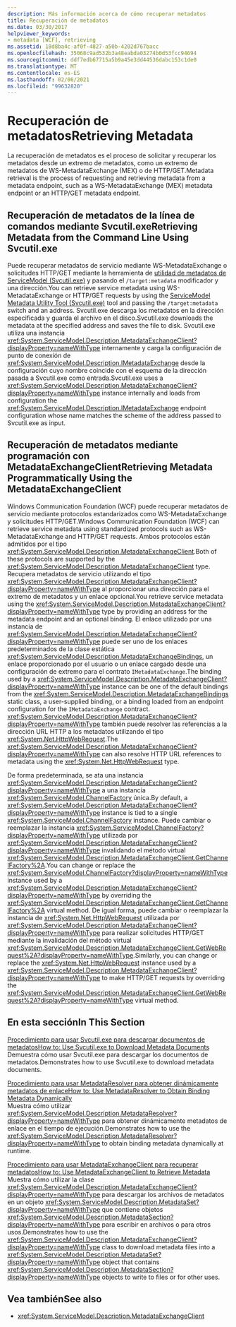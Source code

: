 ```yaml
---
description: Más información acerca de cómo recuperar metadatos
title: Recuperación de metadatos
ms.date: 03/30/2017
helpviewer_keywords:
- metadata [WCF], retrieving
ms.assetid: 18d8ba4c-af0f-4827-a50b-4202d767bacc
ms.openlocfilehash: 35068c9ad532b3a48eabda03274b0d53fcc94694
ms.sourcegitcommit: ddf7edb67715a5b9a45e3dd44536dabc153c1de0
ms.translationtype: MT
ms.contentlocale: es-ES
ms.lasthandoff: 02/06/2021
ms.locfileid: "99632820"
---
```

# <a name="retrieving-metadata"></a><span data-ttu-id="d9079-103">Recuperación de metadatos</span><span class="sxs-lookup"><span data-stu-id="d9079-103">Retrieving Metadata</span></span>

<span data-ttu-id="d9079-104">La recuperación de metadatos es el proceso de solicitar y recuperar los metadatos desde un extremo de metadatos, como un extremo de metadatos de WS-MetadataExchange (MEX) o de HTTP/GET.</span><span class="sxs-lookup"><span data-stu-id="d9079-104">Metadata retrieval is the process of requesting and retrieving metadata from a metadata endpoint, such as a WS-MetadataExchange (MEX) metadata endpoint or an HTTP/GET metadata endpoint.</span></span>  
  
## <a name="retrieving-metadata-from-the-command-line-using-svcutilexe"></a><span data-ttu-id="d9079-105">Recuperación de metadatos de la línea de comandos mediante Svcutil.exe</span><span class="sxs-lookup"><span data-stu-id="d9079-105">Retrieving Metadata from the Command Line Using Svcutil.exe</span></span>  

 <span data-ttu-id="d9079-106">Puede recuperar metadatos de servicio mediante WS-MetadataExchange o solicitudes HTTP/GET mediante la herramienta de [utilidad de metadatos de ServiceModel (Svcutil.exe)](../servicemodel-metadata-utility-tool-svcutil-exe.md) y pasando el `/target:metadata` modificador y una dirección.</span><span class="sxs-lookup"><span data-stu-id="d9079-106">You can retrieve service metadata using WS-MetadataExchange or HTTP/GET requests by using the [ServiceModel Metadata Utility Tool (Svcutil.exe)](../servicemodel-metadata-utility-tool-svcutil-exe.md) tool and passing the `/target:metadata` switch and an address.</span></span> <span data-ttu-id="d9079-107">Svcutil.exe descarga los metadatos en la dirección especificada y guarda el archivo en el disco.</span><span class="sxs-lookup"><span data-stu-id="d9079-107">Svcutil.exe downloads the metadata at the specified address and saves the file to disk.</span></span> <span data-ttu-id="d9079-108">Svcutil.exe utiliza una instancia <xref:System.ServiceModel.Description.MetadataExchangeClient?displayProperty=nameWithType> internamente y carga la configuración de punto de conexión de <xref:System.ServiceModel.Description.IMetadataExchange> desde la configuración cuyo nombre coincide con el esquema de la dirección pasada a Svcutil.exe como entrada.</span><span class="sxs-lookup"><span data-stu-id="d9079-108">Svcutil.exe uses a <xref:System.ServiceModel.Description.MetadataExchangeClient?displayProperty=nameWithType> instance internally and loads from configuration the <xref:System.ServiceModel.Description.IMetadataExchange> endpoint configuration whose name matches the scheme of the address passed to Svcutil.exe as input.</span></span>  
  
## <a name="retrieving-metadata-programmatically-using-the-metadataexchangeclient"></a><span data-ttu-id="d9079-109">Recuperación de metadatos mediante programación con MetadataExchangeClient</span><span class="sxs-lookup"><span data-stu-id="d9079-109">Retrieving Metadata Programmatically Using the MetadataExchangeClient</span></span>  

 <span data-ttu-id="d9079-110">Windows Communication Foundation (WCF) puede recuperar metadatos de servicio mediante protocolos estandarizados como WS-MetadataExchange y solicitudes HTTP/GET.</span><span class="sxs-lookup"><span data-stu-id="d9079-110">Windows Communication Foundation (WCF) can retrieve service metadata using standardized protocols such as WS-MetadataExchange and HTTP/GET requests.</span></span> <span data-ttu-id="d9079-111">Ambos protocolos están admitidos por el tipo <xref:System.ServiceModel.Description.MetadataExchangeClient>.</span><span class="sxs-lookup"><span data-stu-id="d9079-111">Both of these protocols are supported by the <xref:System.ServiceModel.Description.MetadataExchangeClient> type.</span></span> <span data-ttu-id="d9079-112">Recupera metadatos de servicio utilizando el tipo <xref:System.ServiceModel.Description.MetadataExchangeClient?displayProperty=nameWithType> al proporcionar una dirección para el extremo de metadatos y un enlace opcional.</span><span class="sxs-lookup"><span data-stu-id="d9079-112">You retrieve service metadata using the <xref:System.ServiceModel.Description.MetadataExchangeClient?displayProperty=nameWithType> type by providing an address for the metadata endpoint and an optional binding.</span></span> <span data-ttu-id="d9079-113">El enlace utilizado por una instancia de <xref:System.ServiceModel.Description.MetadataExchangeClient?displayProperty=nameWithType> puede ser uno de los enlaces predeterminados de la clase estática <xref:System.ServiceModel.Description.MetadataExchangeBindings>, un enlace proporcionado por el usuario o un enlace cargado desde una configuración de extremo para el contrato `IMetadataExchange`.</span><span class="sxs-lookup"><span data-stu-id="d9079-113">The binding used by a <xref:System.ServiceModel.Description.MetadataExchangeClient?displayProperty=nameWithType> instance can be one of the default bindings from the <xref:System.ServiceModel.Description.MetadataExchangeBindings> static class, a user-supplied binding, or a binding loaded from an endpoint configuration for the `IMetadataExchange` contract.</span></span> <span data-ttu-id="d9079-114"><xref:System.ServiceModel.Description.MetadataExchangeClient?displayProperty=nameWithType> también puede resolver las referencias a la dirección URL HTTP a los metadatos utilizando el tipo <xref:System.Net.HttpWebRequest>.</span><span class="sxs-lookup"><span data-stu-id="d9079-114">The <xref:System.ServiceModel.Description.MetadataExchangeClient?displayProperty=nameWithType> can also resolve HTTP URL references to metadata using the <xref:System.Net.HttpWebRequest> type.</span></span>  
  
 <span data-ttu-id="d9079-115">De forma predeterminada, se ata una instancia <xref:System.ServiceModel.Description.MetadataExchangeClient?displayProperty=nameWithType> a una instancia <xref:System.ServiceModel.ChannelFactory> única.</span><span class="sxs-lookup"><span data-stu-id="d9079-115">By default, a <xref:System.ServiceModel.Description.MetadataExchangeClient?displayProperty=nameWithType> instance is tied to a single <xref:System.ServiceModel.ChannelFactory> instance.</span></span> <span data-ttu-id="d9079-116">Puede cambiar o reemplazar la instancia <xref:System.ServiceModel.ChannelFactory?displayProperty=nameWithType> utilizada por <xref:System.ServiceModel.Description.MetadataExchangeClient?displayProperty=nameWithType> invalidando el método virtual <xref:System.ServiceModel.Description.MetadataExchangeClient.GetChannelFactory%2A>.</span><span class="sxs-lookup"><span data-stu-id="d9079-116">You can change or replace the <xref:System.ServiceModel.ChannelFactory?displayProperty=nameWithType> instance used by a <xref:System.ServiceModel.Description.MetadataExchangeClient?displayProperty=nameWithType> by overriding the <xref:System.ServiceModel.Description.MetadataExchangeClient.GetChannelFactory%2A> virtual method.</span></span> <span data-ttu-id="d9079-117">De igual forma, puede cambiar o reemplazar la instancia de <xref:System.Net.HttpWebRequest> utilizada por <xref:System.ServiceModel.Description.MetadataExchangeClient?displayProperty=nameWithType> para realizar solicitudes HTTP/GET mediante la invalidación del método virtual <xref:System.ServiceModel.Description.MetadataExchangeClient.GetWebRequest%2A?displayProperty=nameWithType>.</span><span class="sxs-lookup"><span data-stu-id="d9079-117">Similarly, you can change or replace the <xref:System.Net.HttpWebRequest> instance used by a <xref:System.ServiceModel.Description.MetadataExchangeClient?displayProperty=nameWithType> to make HTTP/GET requests by overriding the <xref:System.ServiceModel.Description.MetadataExchangeClient.GetWebRequest%2A?displayProperty=nameWithType> virtual method.</span></span>  
  
## <a name="in-this-section"></a><span data-ttu-id="d9079-118">En esta sección</span><span class="sxs-lookup"><span data-stu-id="d9079-118">In This Section</span></span>  

 [<span data-ttu-id="d9079-119">Procedimiento para usar Svcutil.exe para descargar documentos de metadatos</span><span class="sxs-lookup"><span data-stu-id="d9079-119">How to: Use Svcutil.exe to Download Metadata Documents</span></span>](how-to-use-svcutil-exe-to-download-metadata-documents.md)  
 <span data-ttu-id="d9079-120">Demuestra cómo usar Svcutil.exe para descargar los documentos de metadatos.</span><span class="sxs-lookup"><span data-stu-id="d9079-120">Demonstrates how to use Svcutil.exe to download metadata documents.</span></span>  
  
 [<span data-ttu-id="d9079-121">Procedimiento para usar MetadataResolver para obtener dinámicamente metadatos de enlace</span><span class="sxs-lookup"><span data-stu-id="d9079-121">How to: Use MetadataResolver to Obtain Binding Metadata Dynamically</span></span>](how-to-use-metadataresolver-to-obtain-binding-metadata-dynamically.md)  
 <span data-ttu-id="d9079-122">Muestra cómo utilizar <xref:System.ServiceModel.Description.MetadataResolver?displayProperty=nameWithType> para obtener dinámicamente metadatos de enlace en el tiempo de ejecución.</span><span class="sxs-lookup"><span data-stu-id="d9079-122">Demonstrates how to use the <xref:System.ServiceModel.Description.MetadataResolver?displayProperty=nameWithType> to obtain binding metadata dynamically at runtime.</span></span>  
  
 [<span data-ttu-id="d9079-123">Procedimiento para usar MetadataExchangeClient para recuperar metadatos</span><span class="sxs-lookup"><span data-stu-id="d9079-123">How to: Use MetadataExchangeClient to Retrieve Metadata</span></span>](how-to-use-metadataexchangeclient-to-retrieve-metadata.md)  
 <span data-ttu-id="d9079-124">Muestra cómo utilizar la clase <xref:System.ServiceModel.Description.MetadataExchangeClient?displayProperty=nameWithType> para descargar los archivos de metadatos en un objeto <xref:System.ServiceModel.Description.MetadataSet?displayProperty=nameWithType> que contiene objetos <xref:System.ServiceModel.Description.MetadataSection?displayProperty=nameWithType> para escribir en archivos o para otros usos.</span><span class="sxs-lookup"><span data-stu-id="d9079-124">Demonstrates how to use the <xref:System.ServiceModel.Description.MetadataExchangeClient?displayProperty=nameWithType> class to download metadata files into a <xref:System.ServiceModel.Description.MetadataSet?displayProperty=nameWithType> object that contains <xref:System.ServiceModel.Description.MetadataSection?displayProperty=nameWithType> objects to write to files or for other uses.</span></span>  
  
## <a name="see-also"></a><span data-ttu-id="d9079-125">Vea también</span><span class="sxs-lookup"><span data-stu-id="d9079-125">See also</span></span>

- <xref:System.ServiceModel.Description.MetadataExchangeClient>
